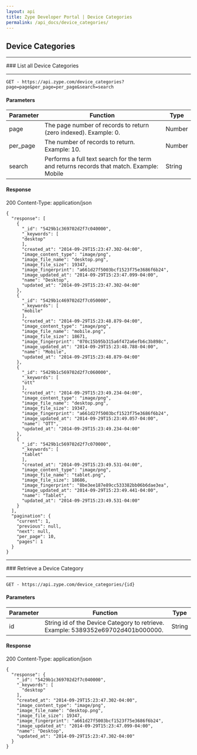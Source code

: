 ```yaml
---
layout: api
title: Zype Developer Portal | Device Categories
permalink: /api_docs/device_categories/
---
```


## Device Categories
<hr>
### List all Device Categories
<hr>

<pre><code>GET - https://api.zype.com/device_categories?page=page&per_page=per_page&search=search
</code></pre>

#### Parameters

Parameter | Function | Type
--------- | -------- | ----
page | The page number of records to return (zero indexed). Example: 0. | Number
per_page | The number of records to return. Example: 10. | Number
search | Performs a full text search for the term and returns records that match. Example: Mobile | String

#### Response
200
Content-Type: application/json

<pre><code>{
  "response": [
    {
      "_id": "5429b1c369702d2f7c040000",
      "_keywords": [
      "desktop"
      ],
      "created_at": "2014-09-29T15:23:47.302-04:00",
      "image_content_type": "image/png",
      "image_file_name": "desktop.png",
      "image_file_size": 19347,
      "image_fingerprint": "a661d27f5003bcf1523f75e3686f6b24",
      "image_updated_at": "2014-09-29T15:23:47.099-04:00",
      "name": "Desktop",
      "updated_at": "2014-09-29T15:23:47.302-04:00"
    },
    {
      "_id": "5429b1c469702d2f7c050000",
      "_keywords": [
      "mobile"
      ],
      "created_at": "2014-09-29T15:23:48.879-04:00",
      "image_content_type": "image/png",
      "image_file_name": "mobile.png",
      "image_file_size": 18671,
      "image_fingerprint": "070c15b95b315a6f472a6efb6c3b898c",
      "image_updated_at": "2014-09-29T15:23:48.788-04:00",
      "name": "Mobile",
      "updated_at": "2014-09-29T15:23:48.879-04:00"
    },
    {
      "_id": "5429b1c569702d2f7c060000",
      "_keywords": [
      "ott"
      ],
      "created_at": "2014-09-29T15:23:49.234-04:00",
      "image_content_type": "image/png",
      "image_file_name": "desktop.png",
      "image_file_size": 19347,
      "image_fingerprint": "a661d27f5003bcf1523f75e3686f6b24",
      "image_updated_at": "2014-09-29T15:23:49.057-04:00",
      "name": "OTT",
      "updated_at": "2014-09-29T15:23:49.234-04:00"
    },
    {
      "_id": "5429b1c569702d2f7c070000",
      "_keywords": [
      "tablet"
      ],
      "created_at": "2014-09-29T15:23:49.531-04:00",
      "image_content_type": "image/png",
      "image_file_name": "tablet.png",
      "image_file_size": 18686,
      "image_fingerprint": "8be3ee187e89cc533382bb06b6dae3ea",
      "image_updated_at": "2014-09-29T15:23:49.441-04:00",
      "name": "Tablet",
      "updated_at": "2014-09-29T15:23:49.531-04:00"
    }
  ],
  "pagination": {
    "current": 1,
    "previous": null,
    "next": null,
    "per_page": 10,
    "pages": 1
  }
}
</code></pre>

<hr>
### Retrieve a Device Category
<hr>

<pre><code>GET - https://api.zype.com/device_categories/{id}
</code></pre>

#### Parameters

Parameter | Function | Type
--------- | -------- | ----
id | String id of the Device Category to retrieve. Example: 5389352e69702d401b000000. | String

#### Response
200
Content-Type: application/json

<pre><code>{
  "response": {
    "_id": "5429b1c369702d2f7c040000",
    "_keywords": [
      "desktop"
    ],
    "created_at": "2014-09-29T15:23:47.302-04:00",
    "image_content_type": "image/png",
    "image_file_name": "desktop.png",
    "image_file_size": 19347,
    "image_fingerprint": "a661d27f5003bcf1523f75e3686f6b24",
    "image_updated_at": "2014-09-29T15:23:47.099-04:00",
    "name": "Desktop",
    "updated_at": "2014-09-29T15:23:47.302-04:00"
  }
}
</code></pre>
